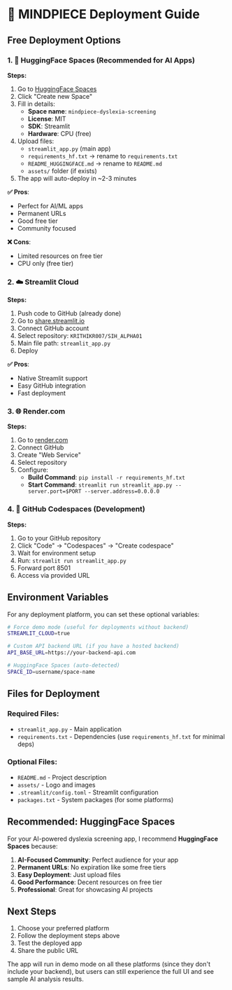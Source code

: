 # 🚀 MINDPIECE Deployment Guide

## Free Deployment Options

### 1. 🤗 HuggingFace Spaces (Recommended for AI Apps)

**Steps:**
1. Go to [HuggingFace Spaces](https://huggingface.co/spaces)
2. Click "Create new Space"
3. Fill in details:
   - **Space name**: `mindpiece-dyslexia-screening`
   - **License**: MIT
   - **SDK**: Streamlit
   - **Hardware**: CPU (free)
4. Upload files:
   - `streamlit_app.py` (main app)
   - `requirements_hf.txt` → rename to `requirements.txt`
   - `README_HUGGINGFACE.md` → rename to `README.md`
   - `assets/` folder (if exists)
5. The app will auto-deploy in ~2-3 minutes

**✅ Pros**: 
- Perfect for AI/ML apps
- Permanent URLs
- Good free tier
- Community focused

**❌ Cons**: 
- Limited resources on free tier
- CPU only (free tier)

### 2. ☁️ Streamlit Cloud

**Steps:**
1. Push code to GitHub (already done)
2. Go to [share.streamlit.io](https://share.streamlit.io)
3. Connect GitHub account
4. Select repository: `KRITHIKR007/SIH_ALPHA01`
5. Main file path: `streamlit_app.py`
6. Deploy

**✅ Pros**: 
- Native Streamlit support
- Easy GitHub integration
- Fast deployment

### 3. 🌐 Render.com

**Steps:**
1. Go to [render.com](https://render.com)
2. Connect GitHub
3. Create "Web Service"
4. Select repository
5. Configure:
   - **Build Command**: `pip install -r requirements_hf.txt`
   - **Start Command**: `streamlit run streamlit_app.py --server.port=$PORT --server.address=0.0.0.0`

### 4. 🐙 GitHub Codespaces (Development)

**Steps:**
1. Go to your GitHub repository
2. Click "Code" → "Codespaces" → "Create codespace"
3. Wait for environment setup
4. Run: `streamlit run streamlit_app.py`
5. Forward port 8501
6. Access via provided URL

## Environment Variables

For any deployment platform, you can set these optional variables:

```bash
# Force demo mode (useful for deployments without backend)
STREAMLIT_CLOUD=true

# Custom API backend URL (if you have a hosted backend)
API_BASE_URL=https://your-backend-api.com

# HuggingFace Spaces (auto-detected)
SPACE_ID=username/space-name
```

## Files for Deployment

### Required Files:
- `streamlit_app.py` - Main application
- `requirements.txt` - Dependencies (use `requirements_hf.txt` for minimal deps)

### Optional Files:
- `README.md` - Project description
- `assets/` - Logo and images
- `.streamlit/config.toml` - Streamlit configuration
- `packages.txt` - System packages (for some platforms)

## Recommended: HuggingFace Spaces

For your AI-powered dyslexia screening app, I recommend **HuggingFace Spaces** because:

1. **AI-Focused Community**: Perfect audience for your app
2. **Permanent URLs**: No expiration like some free tiers
3. **Easy Deployment**: Just upload files
4. **Good Performance**: Decent resources on free tier
5. **Professional**: Great for showcasing AI projects

## Next Steps

1. Choose your preferred platform
2. Follow the deployment steps above
3. Test the deployed app
4. Share the public URL

The app will run in demo mode on all these platforms (since they don't include your backend), but users can still experience the full UI and see sample AI analysis results.